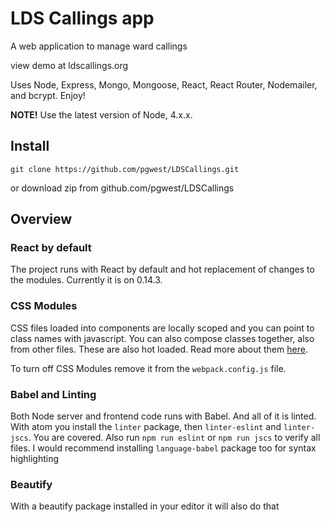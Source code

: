 # LDS Callings app
A web application to manage ward callings

view demo at ldscallings.org

Uses Node, Express, Mongo, Mongoose, React, React Router, Nodemailer, and bcrypt. Enjoy!


**NOTE!** Use the latest version of Node, 4.x.x.

## Install
`git clone https://github.com/pgwest/LDSCallings.git`

or download zip from github.com/pgwest/LDSCallings

## Overview

### React by default
The project runs with React by default and hot replacement of changes to the modules. Currently it is on 0.14.3.

### CSS Modules
CSS files loaded into components are locally scoped and you can point to class names with javascript. You can also compose classes together, also from other files. These are also hot loaded. Read more about them [here](http://glenmaddern.com/articles/css-modules).

To turn off CSS Modules remove it from the `webpack.config.js` file.

### Babel and Linting
Both Node server and frontend code runs with Babel. And all of it is linted. With atom you install the `linter` package, then `linter-eslint` and `linter-jscs`. You are covered. Also run `npm run eslint` or `npm run jscs` to verify all files. I would recommend installing `language-babel` package too for syntax highlighting

### Beautify
With a beautify package installed in your editor it will also do that
